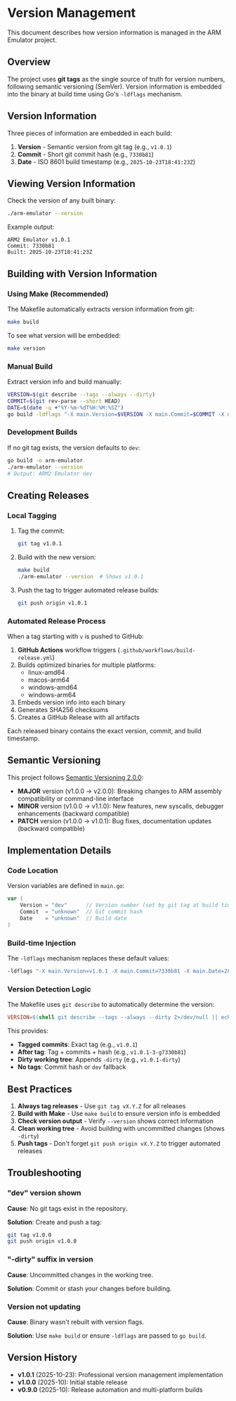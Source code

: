# Version Management

This document describes how version information is managed in the ARM Emulator project.

## Overview

The project uses **git tags** as the single source of truth for version numbers, following semantic versioning (SemVer). Version information is embedded into the binary at build time using Go's `-ldflags` mechanism.

## Version Information

Three pieces of information are embedded in each build:

1. **Version** - Semantic version from git tag (e.g., `v1.0.1`)
2. **Commit** - Short git commit hash (e.g., `7330b81`)
3. **Date** - ISO 8601 build timestamp (e.g., `2025-10-23T18:41:23Z`)

## Viewing Version Information

Check the version of any built binary:

```bash
./arm-emulator --version
```

Example output:
```
ARM2 Emulator v1.0.1
Commit: 7330b81
Built: 2025-10-23T18:41:23Z
```

## Building with Version Information

### Using Make (Recommended)

The Makefile automatically extracts version information from git:

```bash
make build
```

To see what version will be embedded:

```bash
make version
```

### Manual Build

Extract version info and build manually:

```bash
VERSION=$(git describe --tags --always --dirty)
COMMIT=$(git rev-parse --short HEAD)
DATE=$(date -u +"%Y-%m-%dT%H:%M:%SZ")
go build -ldflags "-X main.Version=$VERSION -X main.Commit=$COMMIT -X main.Date=$DATE" -o arm-emulator
```

### Development Builds

If no git tag exists, the version defaults to `dev`:

```bash
go build -o arm-emulator
./arm-emulator --version
# Output: ARM2 Emulator dev
```

## Creating Releases

### Local Tagging

1. Tag the commit:
   ```bash
   git tag v1.0.1
   ```

2. Build with the new version:
   ```bash
   make build
   ./arm-emulator --version  # Shows v1.0.1
   ```

3. Push the tag to trigger automated release builds:
   ```bash
   git push origin v1.0.1
   ```

### Automated Release Process

When a tag starting with `v` is pushed to GitHub:

1. **GitHub Actions** workflow triggers (`.github/workflows/build-release.yml`)
2. Builds optimized binaries for multiple platforms:
   - linux-amd64
   - macos-arm64
   - windows-amd64
   - windows-arm64
3. Embeds version info into each binary
4. Generates SHA256 checksums
5. Creates a GitHub Release with all artifacts

Each released binary contains the exact version, commit, and build timestamp.

## Semantic Versioning

This project follows [Semantic Versioning 2.0.0](https://semver.org/):

- **MAJOR** version (v1.0.0 → v2.0.0): Breaking changes to ARM assembly compatibility or command-line interface
- **MINOR** version (v1.0.0 → v1.1.0): New features, new syscalls, debugger enhancements (backward compatible)
- **PATCH** version (v1.0.0 → v1.0.1): Bug fixes, documentation updates (backward compatible)

## Implementation Details

### Code Location

Version variables are defined in `main.go`:

```go
var (
    Version = "dev"      // Version number (set by git tag at build time)
    Commit  = "unknown"  // Git commit hash
    Date    = "unknown"  // Build date
)
```

### Build-time Injection

The `-ldflags` mechanism replaces these default values:

```bash
-ldflags "-X main.Version=v1.0.1 -X main.Commit=7330b81 -X main.Date=2025-10-23T18:41:23Z"
```

### Version Detection Logic

The Makefile uses `git describe` to automatically determine the version:

```makefile
VERSION=$(shell git describe --tags --always --dirty 2>/dev/null || echo "dev")
```

This provides:
- **Tagged commits**: Exact tag (e.g., `v1.0.1`)
- **After tag**: Tag + commits + hash (e.g., `v1.0.1-3-g7330b81`)
- **Dirty working tree**: Appends `-dirty` (e.g., `v1.0.1-dirty`)
- **No tags**: Commit hash or `dev` fallback

## Best Practices

1. **Always tag releases** - Use `git tag vX.Y.Z` for all releases
2. **Build with Make** - Use `make build` to ensure version info is embedded
3. **Check version output** - Verify `--version` shows correct information
4. **Clean working tree** - Avoid building with uncommitted changes (shows `-dirty`)
5. **Push tags** - Don't forget `git push origin vX.Y.Z` to trigger automated releases

## Troubleshooting

### "dev" version shown

**Cause**: No git tags exist in the repository.

**Solution**: Create and push a tag:
```bash
git tag v1.0.0
git push origin v1.0.0
```

### "-dirty" suffix in version

**Cause**: Uncommitted changes in the working tree.

**Solution**: Commit or stash your changes before building.

### Version not updating

**Cause**: Binary wasn't rebuilt with version flags.

**Solution**: Use `make build` or ensure `-ldflags` are passed to `go build`.

## Version History

- **v1.0.1** (2025-10-23): Professional version management implementation
- **v1.0.0** (2025-10): Initial stable release
- **v0.9.0** (2025-10): Release automation and multi-platform builds
